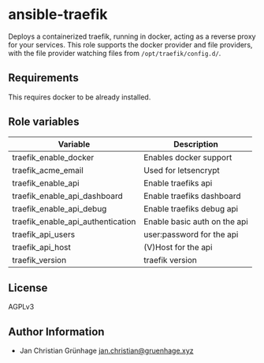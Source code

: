 ansible-traefik
===============

Deploys a containerized traefik, running in docker,
acting as a reverse proxy for your services.
This role supports the docker provider and file providers,
with the file provider watching files from `/opt/traefik/config.d/`.

Requirements
------------

This requires docker to be already installed.

Role variables
--------------

| Variable                             | Description                     |
|--------------------------------------|---------------------------------|
| traefik\_enable\_docker              | Enables docker support          |
| traefik\_acme\_email                 | Used for letsencrypt            |
| traefik\_enable\_api                 | Enable traefiks api             |
| traefik\_enable\_api\_dashboard      | Enable traefiks dashboard       |
| traefik\_enable\_api\_debug          | Enable traefiks debug api       |
| traefik\_enable\_api\_authentication | Enable basic auth on the api    |
| traefik\_api\_users                  | user:password for the api       |
| traefik\_api\_host                   | (V)Host for the api             |
| traefik\_version                     | traefik version                 |

License
-------

AGPLv3

Author Information
------------------

- Jan Christian Grünhage <jan.christian@gruenhage.xyz>
